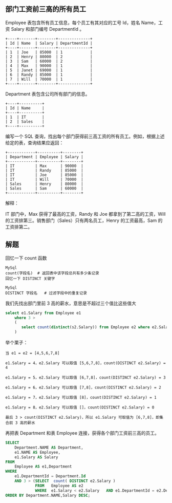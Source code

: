 ## 部门工资前三高的所有员工

Employee 表包含所有员工信息，每个员工有其对应的工号 Id，姓名 Name，工资 Salary 和部门编号 DepartmentId 。

```
+----+-------+--------+--------------+
| Id | Name  | Salary | DepartmentId |
+----+-------+--------+--------------+
| 1  | Joe   | 85000  | 1            |
| 2  | Henry | 80000  | 2            |
| 3  | Sam   | 60000  | 2            |
| 4  | Max   | 90000  | 1            |
| 5  | Janet | 69000  | 1            |
| 6  | Randy | 85000  | 1            |
| 7  | Will  | 70000  | 1            |
+----+-------+--------+--------------+
```

Department 表包含公司所有部门的信息。

```
+----+----------+
| Id | Name     |
+----+----------+
| 1  | IT       |
| 2  | Sales    |
+----+----------+
```

编写一个 SQL 查询，找出每个部门获得前三高工资的所有员工。例如，根据上述给定的表，查询结果应返回：

```
+------------+----------+--------+
| Department | Employee | Salary |
+------------+----------+--------+
| IT         | Max      | 90000  |
| IT         | Randy    | 85000  |
| IT         | Joe      | 85000  |
| IT         | Will     | 70000  |
| Sales      | Henry    | 80000  |
| Sales      | Sam      | 60000  |
+------------+----------+--------+
```

解释：

IT 部门中，Max 获得了最高的工资，Randy 和 Joe 都拿到了第二高的工资，Will 的工资排第三。销售部门（Sales）只有两名员工，Henry 的工资最高，Sam 的工资排第二。

## 解题

回忆一下 count 函数

```
MySql
count(字段名)  # 返回表中该字段总共有多少条记录
回忆一下 DISTINCT 关键字

MySql
DISTINCT 字段名   # 过滤字段中的重复记录
```

我们先找出部门里前 3 高的薪水，意思是不超过三个值比这些值大

```sql
select e1.Salary from Employee e1
    where 3 > 
    (
       select count(distinct(s2.Salary)) from Employee e2 where e2.Salary > e1.Salary and e1.DepartmentId = e2.DepartmentId
    )

```

举个栗子：
```
当 e1 = e2 = [4,5,6,7,8]

e1.Salary = 4，e2.Salary 可以取值 [5,6,7,8]，count(DISTINCT e2.Salary) = 4

e1.Salary = 5，e2.Salary 可以取值 [6,7,8]，count(DISTINCT e2.Salary) = 3

e1.Salary = 6，e2.Salary 可以取值 [7,8]，count(DISTINCT e2.Salary) = 2

e1.Salary = 7，e2.Salary 可以取值 [8]，count(DISTINCT e2.Salary) = 1

e1.Salary = 8，e2.Salary 可以取值 []，count(DISTINCT e2.Salary) = 0

最后 3 > count(DISTINCT e2.Salary)，所以 e1.Salary 可取值为 [6,7,8]，即集合前 3 高的薪水
```

再把表 Department 和表 Employee 连接，获得各个部门工资前三高的员工。

```sql
SELECT
	Department.NAME AS Department,
	e1.NAME AS Employee,
	e1.Salary AS Salary 
FROM
	Employee AS e1,Department 
WHERE
	e1.DepartmentId = Department.Id 
	AND 3 > (SELECT  count( DISTINCT e2.Salary ) 
			 FROM	Employee AS e2 
			 WHERE	e1.Salary < e2.Salary 	AND e1.DepartmentId = e2.DepartmentId 	) 
ORDER BY Department.NAME,Salary DESC;
```


